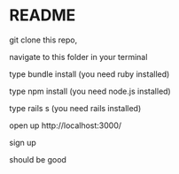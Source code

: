 # README

git clone this repo, 

navigate to this folder in your terminal

type bundle install
(you need ruby installed)

type npm install 
(you need node.js installed)

type rails s
(you need rails installed)

open up http://localhost:3000/

sign up

should be good
